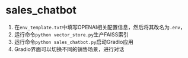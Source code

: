 # sales_chatbot

1. 在`env_template.txt`中填写OPENAI相关配置信息，然后将其改名为`.env`，
2. 运行命令`python vector_store.py`生产FAISS索引
3. 运行命令`python sales_chatbot.py`启动Gradio应用
4. Gradio界面可以切换不同的销售场景，进行对话